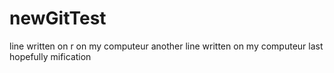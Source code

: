 # newGitTest
line written on r on my computeur
another line written on my computeur
last hopefully mification